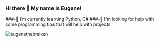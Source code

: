 ### Hi there 👋 My name is Eugene!

###-🌱 I’m currently learning Python, C#
###-🤔 I’m looking for help with some programming tips that will help with projects


<img src="https://github-profile-trophy.vercel.app/?username=eugenethebraixen&theme=gruvbox" alt="eugenethebraixen" /></a>


